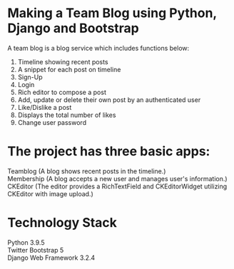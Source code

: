# Making a Team Blog using Python, Django and Bootstrap
A team blog is a blog service which includes functions below:

1. Timeline showing recent posts
2. A snippet for each post on timeline
3. Sign-Up
4. Login
5. Rich editor to compose a post
6. Add, update or delete their own post by an authenticated user
7. Like/Dislike a post 
8. Displays the total number of likes
9. Change user password

# The project has three basic apps:
Teamblog (A blog shows recent posts in the timeline.)<br>
Membership (A blog accepts a new user and manages user's information.)<br>
CKEditor (The editor provides a RichTextField and CKEditorWidget utilizing CKEditor with image upload.)

# Technology Stack
Python 3.9.5<br>
Twitter Bootstrap 5<br>
Django Web Framework 3.2.4<br>

